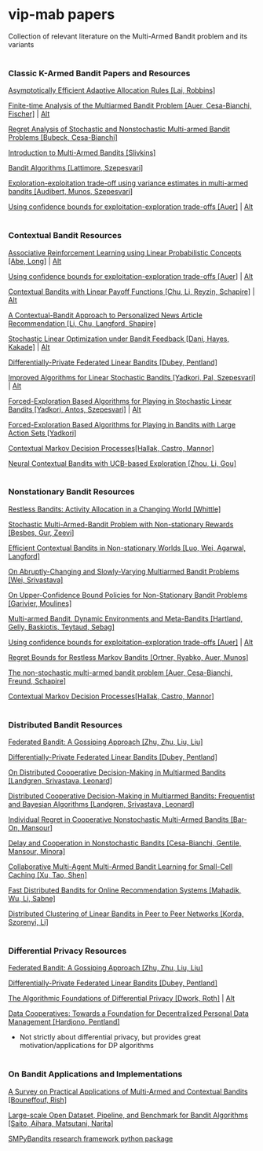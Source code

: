 # vip-mab papers
Collection of relevant literature on the Multi-Armed Bandit problem and its variants <br><br>


### Classic K-Armed Bandit Papers and Resources

[Asymptotically Efficient Adaptive Allocation Rules [Lai, Robbins]](https://core.ac.uk/download/pdf/82425825.pdf)

[Finite-time Analysis of the Multiarmed Bandit Problem [Auer, Cesa-Bianchi, Fischer]](https://people.eecs.berkeley.edu/~russell/classes/cs294/s11/readings/Auer+al:2002.pdf) | [Alt](https://link.springer.com/article/10.1023/A:1013689704352)

[Regret Analysis of Stochastic and Nonstochastic Multi-armed Bandit Problems [Bubeck, Cesa-Bianchi]](https://arxiv.org/abs/1204.5721)

[Introduction to Multi-Armed Bandits [Slivkins]](https://arxiv.org/abs/1904.07272)

[Bandit Algorithms [Lattimore, Szepesvari]](https://tor-lattimore.com/downloads/book/book.pdf)

[Exploration-exploitation trade-off using variance estimates in multi-armed bandits [Audibert, Munos, Szepesvari]](http://certis.enpc.fr/~audibert/Mes%20articles/TCS08.pdf)

[Using confidence bounds for exploitation-exploration trade-offs [Auer]](https://dl.acm.org/doi/10.5555/944919.944941) | [Alt](https://www.jmlr.org/papers/volume3/auer02a/auer02a.pdf)
<br><br>

### Contextual Bandit Resources

[Associative Reinforcement Learning using Linear Probabilistic Concepts [Abe, Long]](http://citeseerx.ist.psu.edu/viewdoc/download?doi=10.1.1.31.3738&rep=rep1&type=pdf) | [Alt](http://phillong.info/publications/peval.pdf)

[Using confidence bounds for exploitation-exploration trade-offs [Auer]](https://dl.acm.org/doi/10.5555/944919.944941) | [Alt](https://www.jmlr.org/papers/volume3/auer02a/auer02a.pdf)

[Contextual Bandits with Linear Payoff Functions [Chu, Li, Reyzin, Schapire]](http://proceedings.mlr.press/v15/chu11a.html) | [Alt](https://www.microsoft.com/en-us/research/wp-content/uploads/2016/02/camera-ready-4.pdf)

[A Contextual-Bandit Approach to Personalized News Article Recommendation [Li, Chu, Langford, Shapire]](https://arxiv.org/abs/1003.0146)

[Stochastic Linear Optimization under Bandit Feedback [Dani, Hayes, Kakade]](https://homes.cs.washington.edu/~sham/papers/ml/bandit_linear_long.pdf) | [Alt](https://www.semanticscholar.org/paper/Stochastic-Linear-Optimization-under-Bandit-Dani-Hayes/551e19e5113cdff60a3c545d684fc4b9eb9a7306)

[Differentially-Private Federated Linear Bandits [Dubey, Pentland]](https://arxiv.org/abs/2010.11425)

[Improved Algorithms for Linear Stochastic Bandits [Yadkori, Pal, Szepesvari]](https://citeseerx.ist.psu.edu/viewdoc/download?doi=10.1.1.636.6894&rep=rep1&type=pdf) | [Alt](https://papers.nips.cc/paper/2011/hash/e1d5be1c7f2f456670de3d53c7b54f4a-Abstract.html)

[Forced-Exploration Based Algorithms for Playing in Stochastic Linear Bandits [Yadkori, Antos, Szepesvari]](https://yasin-abbasi.github.io/LinearBandit.pdf) | [Alt](http://citeseerx.ist.psu.edu/viewdoc/summary?doi=10.1.1.704.7754)

[Forced-Exploration Based Algorithms for Playing in Bandits with Large Action Sets [Yadkori]](https://yasin-abbasi.github.io/Yasin-MSc-Thesis.pdf) 

[Contextual Markov Decision Processes[Hallak, Castro, Mannor]](https://arxiv.org/abs/1502.02259)

[Neural Contextual Bandits with UCB-based Exploration [Zhou, Li, Gou]](https://arxiv.org/pdf/1911.04462.pdf)
<br><br>

### Nonstationary Bandit Resources

[Restless Bandits: Activity Allocation in a Changing World [Whittle]](https://www.jstor.org/stable/pdf/3214163.pdf?refreqid=excelsior%3Abfbb51ca2a6c95c7bf708fc7f33f31eb)

[Stochastic Multi-Armed-Bandit Problem with Non-stationary Rewards [Besbes, Gur, Zeevi]](https://papers.nips.cc/paper/2014/file/903ce9225fca3e988c2af215d4e544d3-Paper.pdf)

[Efficient Contextual Bandits in Non-stationary Worlds [Luo, Wei, Agarwal, Langford]](https://arxiv.org/abs/1708.01799)

[On Abruptly-Changing and Slowly-Varying Multiarmed Bandit Problems [Wei, Srivastava]](https://arxiv.org/abs/1802.08380)

[On Upper-Confidence Bound Policies for Non-Stationary Bandit Problems [Garivier, Moulines]](https://arxiv.org/abs/0805.3415)

[Multi-armed Bandit, Dynamic Environments and Meta-Bandits [Hartland, Gelly, Baskiotis, Teytaud, Sebag]](https://hal.archives-ouvertes.fr/hal-00113668/document)

[Using confidence bounds for exploitation-exploration trade-offs [Auer]](https://dl.acm.org/doi/10.5555/944919.944941) | [Alt](https://www.jmlr.org/papers/volume3/auer02a/auer02a.pdf)

[Regret Bounds for Restless Markov Bandits [Ortner, Ryabko, Auer, Munos]](https://arxiv.org/abs/1209.2693)

[The non-stochastic multi-armed bandit problem [Auer, Cesa-Bianchi, Freund, Schapire]](https://cseweb.ucsd.edu/~yfreund/papers/bandits.pdf)

[Contextual Markov Decision Processes[Hallak, Castro, Mannor]](https://arxiv.org/abs/1502.02259)
<br> <br>

### Distributed Bandit Resources

[Federated Bandit: A Gossiping Approach [Zhu, Zhu, Liu, Liu]](https://arxiv.org/abs/2010.12763)

[Differentially-Private Federated Linear Bandits [Dubey, Pentland]](https://arxiv.org/abs/2010.11425)

[On Distributed Cooperative Decision-Making in Multiarmed Bandits [Landgren, Srivastava, Leonard]](https://arxiv.org/abs/1512.06888)

[Distributed Cooperative Decision-Making in Multiarmed Bandits: Frequentist and Bayesian Algorithms [Landgren, Srivastava, Leonard]](https://arxiv.org/abs/1606.00911) 

[Individual Regret in Cooperative Nonstochastic Multi-Armed Bandits [Bar-On, Mansour]](https://arxiv.org/abs/1907.03346)

[Delay and Cooperation in Nonstochastic Bandits [Cesa-Bianchi, Gentile, Mansour, Minora]](https://arxiv.org/abs/1602.04741)

[Collaborative Multi-Agent Multi-Armed Bandit Learning for Small-Cell Caching [Xu, Tao, Shen]](https://ieeexplore.ieee.org/abstract/document/8964583)

[Fast Distributed Bandits for Online Recommendation Systems [Mahadik, Wu, Li, Sabne]](https://arxiv.org/abs/2007.08061)

[Distributed Clustering of Linear Bandits in Peer to Peer Networks [Korda, Szorenyi, Li]](https://arxiv.org/pdf/1604.07706.pdf)
<br><br>

### Differential Privacy Resources

[Federated Bandit: A Gossiping Approach [Zhu, Zhu, Liu, Liu]](https://arxiv.org/abs/2010.12763)

[Differentially-Private Federated Linear Bandits [Dubey, Pentland]](https://arxiv.org/abs/2010.11425)

[The Algorithmic Foundations of Differential Privacy [Dwork, Roth]](https://columbia.github.io/private-systems-class/papers/Dwork2013Foundations.pdf) | [Alt](https://dl.acm.org/doi/10.1561/0400000042)

[Data Cooperatives: Towards a Foundation for Decentralized Personal Data Management [Hardjono, Pentland]](https://arxiv.org/abs/1905.08819)
- Not strictly about differential privacy, but provides great motivation/applications for DP algorithms
<br><br>

### On Bandit Applications and Implementations

[A Survey on Practical Applications of Multi-Armed and Contextual Bandits [Bouneffouf, Rish]](https://arxiv.org/pdf/1904.10040.pdf)

[Large-scale Open Dataset, Pipeline, and Benchmark for Bandit Algorithms [Saito, Aihara, Matsutani, Narita]](https://arxiv.org/abs/2008.07146)

[SMPyBandits research framework python package](https://smpybandits.github.io/)


